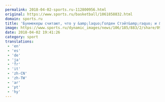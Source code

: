 ```yaml
---
permalink: 2018-04-02-sports.ru-112800956.html
original: https://www.sports.ru/basketball/1061858832.html
domain: sports.ru
title: 'Букмекеры считают, что у &amp;laquo;Голден Стэйт&amp;raquo; и &amp;laquo;Хьюстона&amp;raquo; одинаковые шансы на победу в чемпионате'
image: https://www.sports.ru/dynamic_images/news/106/185/883/2/share/09adba.png
date: 2018-04-02 19:41:26
category: sport
translations: 
 - 'en'
 - 'es'
 - 'de'
 - 'ja'
 - 'fr'
 - 'it'
 - 'zh-CN'
 - 'zh-TW'
 - 'ar'
 - 'pt'
 - 'hy'
---
```



